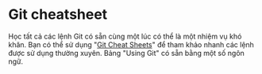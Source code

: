 # **Git cheatsheet**
Học tất cả các lệnh Git có sẵn cùng một lúc có thể là một nhiệm vụ khó khăn. Bạn có thể sử dụng "[Git Cheat Sheets](https://training.github.com/)" để tham khảo nhanh các lệnh được sử dụng thường xuyên. Bảng "Using Git" có sẵn bằng một số ngôn ngữ.